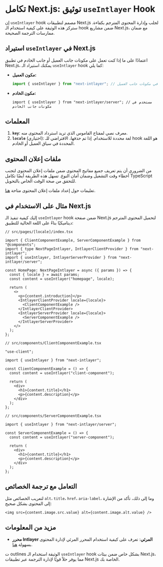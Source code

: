 # تكامل Next.js: توثيق `useIntlayer` Hook

إن `useIntlayer` hook مصمم لتطبيقات Next.js لجلب وإدارة المحتوى المترجم بكفاءة. ستركز هذه الوثيقة على كيفية استخدام الـ hook ضمن مشاريع Next.js، مع ضمان ممارسات الترجمة الصحيحة.

## استيراد `useIntlayer` في Next.js

اعتمادًا على ما إذا كنت تعمل على مكونات جانب العميل أو جانب الخادم في تطبيق Next.js، يمكنك استيراد الـ `useIntlayer` hook كما يلي:

- **مكون العميل:**

  ```javascript
  import { useIntlayer } from "next-intlayer"; // مستخدم في مكونات جانب العميل
  ```

- **مكون الخادم:**

  ```tsx
  import { useIntlayer } from "next-intlayer/server"; // مستخدم في مكونات جانب الخادم
  ```

## المعلمات

1. **`key`**: معرف نصي لمفتاح القاموس الذي تريد استرداد المحتوى منه.
2. **`locale`** (اختياري): لغة محددة للاستخدام. إذا تم حذفها، الافتراضي للـ hook هو اللغة المحددة في سياق العميل أو الخادم.

## ملفات إعلان المحتوى

من الضروري أن يتم تعريف جميع مفاتيح المحتوى ضمن ملفات إعلان المحتوى لتجنب أخطاء وقت التشغيل وضمان أمان النوع. تسهل هذه الطريقة أيضًا تكامل TypeScript للتحقق من صحة الوقت الخاص بالتحويل.

تعليمات حول إعداد ملفات إعلان المحتوى متاحة [هنا](https://github.com/aymericzip/intlayer/blob/main/docs/ar/content_declaration/get_started.md).

## مثال على الاستخدام في Next.js

إليك كيفية تنفيذ الـ `useIntlayer` hook ضمن صفحة Next.js لتحميل المحتوى المترجم ديناميكيًا بناءً على اللغة الحالية للتطبيق:

```tsx
// src/pages/[locale]/index.tsx

import { ClientComponentExample, ServerComponentExample } from "@components";
import { type NextPageIntlayer, IntlayerClientProvider } from "next-intlayer";
import { useIntlayer, IntlayerServerProvider } from "next-intlayer/server";

const HomePage: NextPageIntlayer = async ({ params }) => {
  const { locale } = await params;
  const content = useIntlayer("homepage", locale);

  return (
    <>
      <p>{content.introduction}</p>
      <IntlayerClientProvider locale={locale}>
        <ClientComponentExample />
      </IntlayerClientProvider>
      <IntlayerServerProvider locale={locale}>
        <ServerComponentExample />
      </IntlayerServerProvider>
    </>
  );
};
```

```tsx
// src/components/ClientComponentExample.tsx

"use-client";

import { useIntlayer } from "next-intlayer";

const ClientComponentExample = () => {
  const content = useIntlayer("client-component");

  return (
    <div>
      <h1>{content.title}</h1>
      <p>{content.description}</p>
    </div>
  );
};
```

```tsx
// src/components/ServerComponentExample.tsx

import { useIntlayer } from "next-intlayer/server";

const ServerComponentExample = () => {
  const content = useIntlayer("server-component");

  return (
    <div>
      <h1>{content.title}</h1>
      <p>{content.description}</p>
    </div>
  );
};
```

## التعامل مع ترجمة الخصائص

لتعريب الخصائص مثل `alt`، `title`، `href`، `aria-label`، وما إلى ذلك، تأكد من الإشارة إلى المحتوى بشكل صحيح:

```tsx
<img src={content.image.src.value} alt={content.image.alt.value} />
```

## مزيد من المعلومات

- **محرر Intlayer المرئي**: تعرف على كيفية استخدام المحرر المرئي لإدارة المحتوى بسهولة [هنا](https://github.com/aymericzip/intlayer/blob/main/docs/ar/intlayer_editor.md).

ت outlines الوثيقة استخدام الـ `useIntlayer` hook بشكل خاص ضمن بيئات Next.js، مما يوفر حلاً قويًا لإدارة الترجمة عبر تطبيقات Next.js الخاصة بك.
